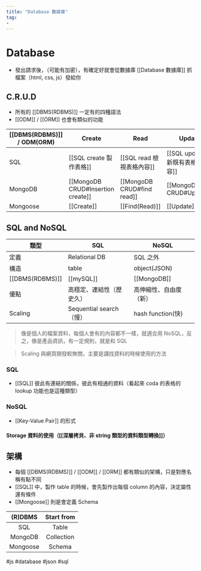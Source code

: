 ```yaml
---
title: "Database 數據庫"
tag: 
- 
---
```

# Database
- 發出請求後，（可能有加密），有確定好就會從數據庫 [[Database 數據庫]] 抓檔案（html, css, js）發給你

## C.R.U.D
 - 所有的 [[DBMS(RDBMS)]] 一定有的四種語法
 - [[ODM]] / [[ORM]] 也會有類似的功能

| [[DBMS(RDBMS)]] / ODM(ORM) | Create                            | Read                       | Update                          | Delete                          |
| -------------------------- | --------------------------------- | -------------------------- | ------------------------------- | ------------------------------- |
| SQL                        | [[SQL create 製作表格]]           | [[SQL read 檢視表格內容]]  | [[SQL update 更新既有表格內容]] | [[SQL delete 刪除既有表格內容]] |
| MongoDB                    | [[MongoDB CRUD#Insertion create]] | [[MongoDB CRUD#find read]] | [[MongoDB CRUD#Update]]         | [[MongoDB CRUD#Delete]]         |
| Mongoose                   | [[Create]]                        | [[Find(Read)]]             | [[Update]]                      | [[Delete]]                      |

## SQL and NoSQL
| 類型            | SQL                      | NoSQL                  |
| --------------- | ------------------------ | ---------------------- |
| 定義            | Relational DB            | SQL 之外               |
| 構造            | table                    | object(JSON)           |
| [[DBMS(RDBMS)]] | [[mySQL]]                | [[MongoDB]]            |
| 優點            | 高穩定、連結性（歷史久） | 高伸縮性、自由度（新） |
| Scaling         | Sequential search（慢）  | hash function(快)      |

>像是個人的檔案資料，每個人會有的內容都不一樣，就適合用 NoSQL，反之，像是產品資訊，有一定規則，就是和 SQL

> Scaling 與網頁開發較無關，主要是講找資料的時候使用的方法
### SQL
- [[SQL]] 彼此有連結的關係，彼此有相通的資料（看起來 coda 的表格的 lookup 功能也是這種類型）

### NoSQL

- [[Key-Value Pair]] 的形式

#### Storage 資料的使用（[[深層拷貝、非 string 類型的資料類型轉換]]）



## 架構
- 每個 [[DBMS(RDBMS)]] / [[ODM]] / [[ORM]] 都有類似的架構，只是對應名稱有點不同
- [[SQL]] 中，製作 table 的時候，會先製作出每個 column 的內容，決定屬性還有條件
- [[Mongoose]] 則是會定義 Schema


| (R)DBMS  | Start from |
| :------: | :--------: |
|   SQL    |   Table    |
| MongoDB  | Collection |
| Mongoose |   Schema   |





#js #database #json #sql 